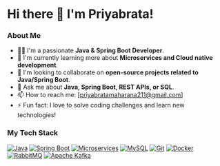# Hi there 👋 I'm Priyabrata!

### About Me

- 👨‍💻 I'm a passionate **Java & Spring Boot Developer**.
- 🌱 I'm currently learning more about **Microservices and Cloud native development**.
- 👯 I'm looking to collaborate on **open-source projects related to Java/Spring Boot**.
- 💬 Ask me about **Java, Spring Boot, REST APIs, or SQL**.
- 📫 How to reach me: [priyabratamaharana211@gmail.com]
- ⚡ Fun fact: I love to solve coding challenges and learn new technologies!

### My Tech Stack

[![Java](https://img.shields.io/badge/Java-007396?style=for-the-badge&logo=java&logoColor=white)](https://www.java.com/)
[![Spring Boot](https://img.shields.io/badge/Spring_Boot-6DB33F?style=for-the-badge&logo=spring-boot&logoColor=white)](https://spring.io/projects/spring-boot)
[![Microservices](https://img.shields.io/badge/Microservices-343434?style=for-the-badge&logo=micro-dot-blog&logoColor=white)](https://martinfowler.com/articles/microservices.html)
[![MySQL](https://img.shields.io/badge/MySQL-4479A1?style=for-the-badge&logo=mysql&logoColor=white)](https://www.mysql.com/)
[![Git](https://img.shields.io/badge/Git-F05032?style=for-the-badge&logo=git&logoColor=white)](https://git-scm.com/)
[![Docker](https://img.shields.io/badge/Docker-2496ED?style=for-the-badge&logo=docker&logoColor=white)](https://www.docker.com/)
[![RabbitMQ](https://img.shields.io/badge/RabbitMQ-FF6600?style=for-the-badge&logo=rabbitmq&logoColor=white)](https://www.rabbitmq.com/)
[![Apache Kafka](https://img.shields.io/badge/Apache_Kafka-231F20?style=for-the-badge&logo=apache-kafka&logoColor=white)](https://kafka.apache.org/)
